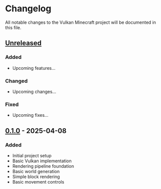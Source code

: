 # Changelog

All notable changes to the Vulkan Minecraft project will be documented in this file.

## [Unreleased]

### Added
- Upcoming features...

### Changed
- Upcoming changes...

### Fixed
- Upcoming fixes...

## [0.1.0] - 2025-04-08

### Added
- Initial project setup
- Basic Vulkan implementation
- Rendering pipeline foundation
- Basic world generation
- Simple block rendering
- Basic movement controls

[Unreleased]: https://github.com/username/vulkan-minecraft/compare/v0.1.0...HEAD
[0.1.0]: https://github.com/username/vulkan-minecraft/releases/tag/v0.1.0
